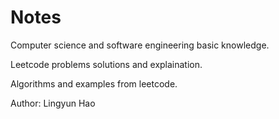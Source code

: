 # Notes

Computer science and software engineering basic knowledge.

Leetcode problems solutions and explaination.

Algorithms and examples from leetcode.

Author: Lingyun Hao
